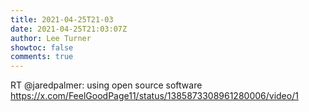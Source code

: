 ```yaml
---
title: 2021-04-25T21-03
date: 2021-04-25T21:03:07Z
author: Lee Turner
showtoc: false
comments: true
---
```


RT @jaredpalmer: using open source software   https://x.com/FeelGoodPage11/status/1385873308961280006/video/1

